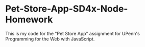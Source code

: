 # Pet-Store-App-SD4x-Node-Homework
This is my code for the "Pet Store App" assignment for UPenn's Programming for the Web with JavaScript.
